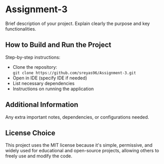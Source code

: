 # Assignment-3

Brief description of your project. Explain clearly the purpose and key functionalities.

## How to Build and Run the Project

Step-by-step instructions:
- Clone the repository:  
  `git clone https://github.com/sreyas96/Assignment-3.git`
- Open in IDE (specify IDE if needed)
- List necessary dependencies
- Instructions on running the application

## Additional Information

Any extra important notes, dependencies, or configurations needed.

## License Choice

This project uses the MIT license because it's simple, permissive, and widely used for educational and open-source projects, allowing others to freely use and modify the code.

